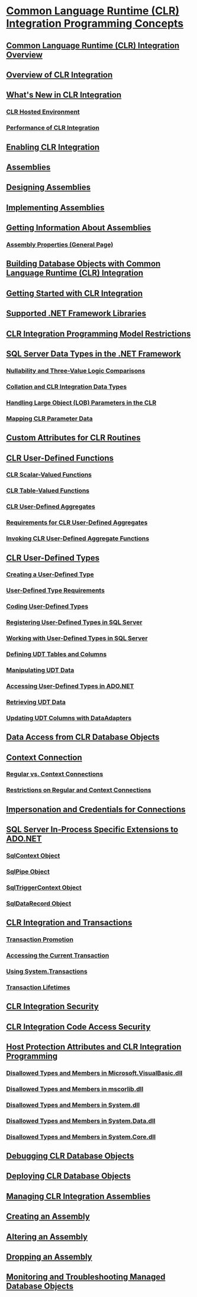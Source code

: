 # [Common Language Runtime (CLR) Integration Programming Concepts](common-language-runtime-clr-integration-programming-concepts.md)
## [Common Language Runtime (CLR) Integration Overview](common-language-runtime-integration-overview.md)
## [Overview of CLR Integration](clr-integration-overview.md)
## [What's New in CLR Integration](clr-integration-what-s-new.md)
### [CLR Hosted Environment](clr-integration-architecture-clr-hosted-environment.md)
### [Performance of CLR Integration](clr-integration-architecture-performance.md)
## [Enabling CLR Integration](clr-integration-enabling.md)
## [Assemblies](assemblies-database-engine.md)
## [Designing Assemblies](assemblies-designing.md)
## [Implementing Assemblies](assemblies-implementing.md)
## [Getting Information About Assemblies](assemblies-getting-information.md)
### [Assembly Properties (General Page)](assemblies-properties.md)
## [Building Database Objects with Common Language Runtime (CLR) Integration](database-objects/building-database-objects-with-common-language-runtime-clr-integration.md)
## [Getting Started with CLR Integration](database-objects/getting-started-with-clr-integration.md)
## [Supported .NET Framework Libraries](database-objects/supported-net-framework-libraries.md)
## [CLR Integration Programming Model Restrictions](database-objects/clr-integration-programming-model-restrictions.md)
## [SQL Server Data Types in the .NET Framework](../clr-integration-database-objects-types-net-framework/sql-server-data-types-in-the-net-framework.md)
### [Nullability and Three-Value Logic Comparisons](../clr-integration-database-objects-types-net-framework/nullability-and-three-value-logic-comparisons.md)
### [Collation and CLR Integration Data Types](../clr-integration-database-objects-types-net-framework/collation-and-clr-integration-data-types.md)
### [Handling Large Object (LOB) Parameters in the CLR](../clr-integration-database-objects-types-net-framework/handling-large-object-lob-parameters-in-the-clr.md)
### [Mapping CLR Parameter Data](../clr-integration-database-objects-types-net-framework/mapping-clr-parameter-data.md)
## [Custom Attributes for CLR Routines](database-objects/clr-integration-custom-attributes-for-clr-routines.md)
## [CLR User-Defined Functions](../clr-integration-database-objects-user-defined-functions/clr-user-defined-functions.md)
### [CLR Scalar-Valued Functions](../clr-integration-database-objects-user-defined-functions/clr-scalar-valued-functions.md)
### [CLR Table-Valued Functions](../clr-integration-database-objects-user-defined-functions/clr-table-valued-functions.md)
### [CLR User-Defined Aggregates](../clr-integration-database-objects-user-defined-functions/clr-user-defined-aggregates.md)
### [Requirements for CLR User-Defined Aggregates](../clr-integration-database-objects-user-defined-functions/clr-user-defined-aggregates-requirements.md)
### [Invoking CLR User-Defined Aggregate Functions](../clr-integration-database-objects-user-defined-functions/clr-user-defined-aggregate-invoking-functions.md)
## [CLR User-Defined Types](../clr-integration-database-objects-user-defined-types/clr-user-defined-types.md)
### [Creating a User-Defined Type](../clr-integration-database-objects-user-defined-types/creating-user-defined-types.md)
### [User-Defined Type Requirements](../clr-integration-database-objects-user-defined-types/creating-user-defined-types-requirements.md)
### [Coding User-Defined Types](../clr-integration-database-objects-user-defined-types/creating-user-defined-types-coding.md)
### [Registering User-Defined Types in SQL Server](../clr-integration-database-objects-user-defined-types/registering-user-defined-types-in-sql-server.md)
### [Working with User-Defined Types in SQL Server](../clr-integration-database-objects-user-defined-types/working-with-user-defined-types-in-sql-server.md)
### [Defining UDT Tables and Columns](../clr-integration-database-objects-user-defined-types/working-with-user-defined-types-defining-udt-tables-and-columns.md)
### [Manipulating UDT Data](../clr-integration-database-objects-user-defined-types/working-with-user-defined-types-manipulating-udt-data.md)
### [Accessing User-Defined Types in ADO.NET](../clr-integration-database-objects-user-defined-types/accessing-user-defined-types-in-ado-net.md)
### [Retrieving UDT Data](../clr-integration-database-objects-user-defined-types/accessing-user-defined-types-retrieving-udt-data.md)
### [Updating UDT Columns with DataAdapters](../clr-integration-database-objects-user-defined-types/accessing-user-defined-types-updating-udt-columns-with-dataadapters.md)

## [Data Access from CLR Database Objects](data-access/data-access-from-clr-database-objects.md)
## [Context Connection](data-access/context-connection.md)
### [Regular vs. Context Connections](data-access/context-connections-vs-regular-connections.md)
### [Restrictions on Regular and Context Connections](data-access/context-connections-and-regular-connections-restrictions.md)
## [Impersonation and Credentials for Connections](data-access/impersonation-and-credentials-for-connections.md)
## [SQL Server In-Process Specific Extensions to ADO.NET](../clr-integration-data-access-in-process-ado-net/sql-server-in-process-specific-extensions-to-ado-net.md)
### [SqlContext Object](../clr-integration-data-access-in-process-ado-net/sqlcontext-object.md)
### [SqlPipe Object](../clr-integration-data-access-in-process-ado-net/sqlpipe-object.md)
### [SqlTriggerContext Object](../clr-integration-data-access-in-process-ado-net/sqltriggercontext-object.md)
### [SqlDataRecord Object](../clr-integration-data-access-in-process-ado-net/sqldatarecord-object.md)
## [CLR Integration and Transactions](../clr-integration-data-access-transactions/clr-integration-and-transactions.md)
### [Transaction Promotion](../clr-integration-data-access-transactions/transaction-promotion.md)
### [Accessing the Current Transaction](../clr-integration-data-access-transactions/accessing-the-current-transaction.md)
### [Using System.Transactions](../clr-integration-data-access-transactions/using-system-transactions.md)
### [Transaction Lifetimes](../clr-integration-data-access-transactions/transaction-lifetimes.md)

## [CLR Integration Security](security/clr-integration-security.md)
## [CLR Integration Code Access Security](security/clr-integration-code-access-security.md)
## [Host Protection Attributes and CLR Integration Programming](../clr-integration-security-host-protection-attributes/host-protection-attributes-and-clr-integration-programming.md)
### [Disallowed Types and Members in Microsoft.VisualBasic.dll](../clr-integration-security-host-protection-attributes/disallowed-types-and-members-in-microsoft-visualbasic-dll.md)
### [Disallowed Types and Members in mscorlib.dll](../clr-integration-security-host-protection-attributes/disallowed-types-and-members-in-mscorlib-dll.md)
### [Disallowed Types and Members in System.dll](../clr-integration-security-host-protection-attributes/disallowed-types-and-members-in-system-dll.md)
### [Disallowed Types and Members in System.Data.dll](../clr-integration-security-host-protection-attributes/disallowed-types-and-members-in-system-data-dll.md)
### [Disallowed Types and Members in System.Core.dll](../clr-integration-security-host-protection-attributes/disallowed-types-and-members-in-system-core-dll.md)

## [Debugging CLR Database Objects](debugging-clr-database-objects.md)
## [Deploying CLR Database Objects](deploying-clr-database-objects.md)
## [Managing CLR Integration Assemblies](assemblies/managing-clr-integration-assemblies.md)
## [Creating an Assembly](assemblies/creating-an-assembly.md)
## [Altering an Assembly](assemblies/altering-an-assembly.md)
## [Dropping an Assembly](assemblies/dropping-an-assembly.md)
## [Monitoring and Troubleshooting Managed Database Objects](monitoring-and-troubleshooting-managed-database-objects.md)

